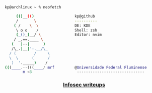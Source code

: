 ```zsh
kp@archlinux ~ % neofetch

     (()__(()                  kp@github
     /       \                 ----------
    ( /    \  \                DE: KDE
     \ o o    /                Shell: zsh
     (_()_)__/ \               Editor: nvim
    / _,==.____ \              
   (   |--|      )             
   /\_.|__|'-.__/\_            
  / (        /     \           
  \  \      (      /           
   )  '._____)    /           
(((____.--(((____/ mrf         @Universidade Federal Fluminense                         
        m <3                    ------------------------------
```
<h3 align="center"><a href="https://app.gitbook.com/s/hSi6qqfjyqJ7TVex43WU/">Infosec writeups</a></h3>
